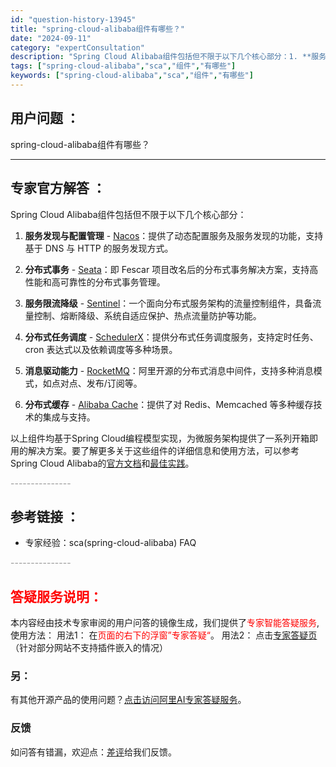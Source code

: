 ```yaml
---
id: "question-history-13945"
title: "spring-cloud-alibaba组件有哪些？"
date: "2024-09-11"
category: "expertConsultation"
description: "Spring Cloud Alibaba组件包括但不限于以下几个核心部分：1. **服务发现与配置管理** - [Nacos](https://github.com/alibaba/spring-cloud-alibaba/tree/master/spring-cloud-alibaba-examp"
tags: ["spring-cloud-alibaba","sca","组件","有哪些"]
keywords: ["spring-cloud-alibaba","sca","组件","有哪些"]
---
```


## 用户问题 ： 
 spring-cloud-alibaba组件有哪些？  

---------------
## 专家官方解答 ：

Spring Cloud Alibaba组件包括但不限于以下几个核心部分：

1. **服务发现与配置管理** - [Nacos](https://github.com/alibaba/spring-cloud-alibaba/tree/master/spring-cloud-alibaba-examples/nacos-example)：提供了动态配置服务及服务发现的功能，支持基于 DNS 与 HTTP 的服务发现方式。

2. **分布式事务** - [Seata](https://github.com/alibaba/spring-cloud-alibaba/tree/master/spring-cloud-alibaba-examples/seata-example)：即 Fescar 项目改名后的分布式事务解决方案，支持高性能和高可靠性的分布式事务管理。

3. **服务限流降级** - [Sentinel](https://github.com/alibaba/spring-cloud-alibaba/tree/master/spring-cloud-alibaba-examples/sentinel-example)：一个面向分布式服务架构的流量控制组件，具备流量控制、熔断降级、系统自适应保护、热点流量防护等功能。

4. **分布式任务调度** - [SchedulerX](https://github.com/alibaba/spring-cloud-alibaba/tree/master/spring-cloud-alibaba-examples/schedulerx-example)：提供分布式任务调度服务，支持定时任务、cron 表达式以及依赖调度等多种场景。

5. **消息驱动能力** - [RocketMQ](https://github.com/alibaba/spring-cloud-alibaba/tree/master/spring-cloud-alibaba-examples/rocketmq-example)：阿里开源的分布式消息中间件，支持多种消息模式，如点对点、发布/订阅等。

6. **分布式缓存** - [Alibaba Cache](https://github.com/alibaba/spring-cloud-alibaba/tree/master/spring-cloud-alibaba-examples/cache-example)：提供了对 Redis、Memcached 等多种缓存技术的集成与支持。

以上组件均基于Spring Cloud编程模型实现，为微服务架构提供了一系列开箱即用的解决方案。要了解更多关于这些组件的详细信息和使用方法，可以参考Spring Cloud Alibaba的[官方文档](https://github.com/alibaba/spring-cloud-alibaba)和[最佳实践](https://github.com/alibaba/spring-cloud-alibaba/blob/master/docs/en-US/best-practice/integrated-example.md)。


<font color="#949494">---------------</font> 


## 参考链接 ：

* 专家经验：sca(spring-cloud-alibaba) FAQ 


 <font color="#949494">---------------</font> 
 


## <font color="#FF0000">答疑服务说明：</font> 

本内容经由技术专家审阅的用户问答的镜像生成，我们提供了<font color="#FF0000">专家智能答疑服务</font>,使用方法：
用法1： 在<font color="#FF0000">页面的右下的浮窗”专家答疑“</font>。
用法2： 点击[专家答疑页](https://answer.opensource.alibaba.com/docs/intro)（针对部分网站不支持插件嵌入的情况）
### 另：


有其他开源产品的使用问题？[点击访问阿里AI专家答疑服务](https://answer.opensource.alibaba.com/docs/intro)。
### 反馈
如问答有错漏，欢迎点：[差评](https://ai.nacos.io/user/feedbackByEnhancerGradePOJOID?enhancerGradePOJOId=17048)给我们反馈。
